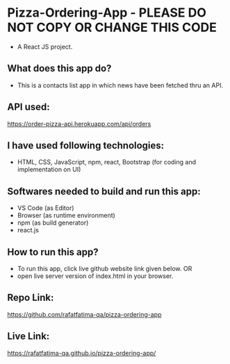 # Pizza-Ordering-App - PLEASE DO NOT COPY OR CHANGE THIS CODE
- A React JS project.

## What does this app do?
- This is a contacts list app in which news have been fetched thru an API.

## API used:
 https://order-pizza-api.herokuapp.com/api/orders

## I have used following technologies:
- HTML, CSS, JavaScript, npm, react, Bootstrap (for coding and implementation on UI)

## Softwares needed to build and run this app:
- VS Code (as Editor)
- Browser (as runtime environment)
- npm (as build generator)
- react.js

## How to run this app?
- To run this app, click live github website link given below.
OR
- open live server version of index.html in your browser.

## Repo Link:
https://github.com/rafatfatima-qa/pizza-ordering-app

## Live Link:
https://rafatfatima-qa.github.io/pizza-ordering-app/
